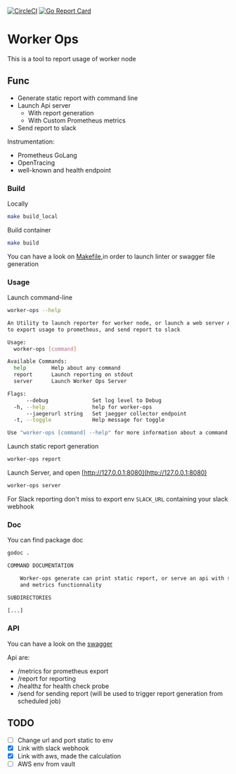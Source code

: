 [![CircleCI](https://circleci.com/gh/jsenon/worker-ops.svg?style=svg)](https://circleci.com/gh/jsenon/worker-ops)
[![Go Report Card](https://goreportcard.com/badge/github.com/jsenon/worker-ops)](https://goreportcard.com/report/github.com/jsenon/worker-ops)

# Worker Ops

This is a tool to report usage of worker node

## Func

- Generate static report with command line
- Launch Api server 
    - With report generation
    - With Custom Prometheus metrics
- Send report to slack

Instrumentation:

- Prometheus GoLang 
- OpenTracing
- well-known and health endpoint

### Build

Locally 
```sh
make build_local
```

Build container
```sh
make build
```

You can have a look on [Makefile](Makefile),in order to launch linter or swagger file generation

### Usage

Launch command-line
```sh
worker-ops --help
```

```sh
An Utility to launch reporter for worker node, or launch a web server API
to export usage to prometheus, and send report to slack

Usage:
  worker-ops [command]

Available Commands:
  help        Help about any command
  report      Launch reporting on stdout
  server      Launch Worker Ops Server

Flags:
      --debug              Set log level to Debug
  -h, --help               help for worker-ops
      --jaegerurl string   Set jaegger collector endpoint
  -t, --toggle             Help message for toggle

Use "worker-ops [command] --help" for more information about a command.
```

Launch static report generation
```sh
worker-ops report
```

Launch Server, and open [http://127.0.0.1:8080](http://127.0.0.1:8080)
```sh
worker-ops server
```

For Slack reporting don't miss to export env `SLACK_URL` containing your slack webhook

### Doc

You can find package doc

```sh
godoc .
```

```sh
COMMAND DOCUMENTATION

    Worker-ops generate can print static report, or serve an api with slack
    and metrics functionnality

SUBDIRECTORIES

[...]
 ```


### API 

You can have a look on the [swagger](swagger.yml)

Api are:

- /metrics for prometheus export
- /report for reporting
- /healthz for health check probe
- /send for sending report (will be used to trigger report generation from scheduled job)


## TODO

- [ ] Change url and port static to env
- [x] Link with slack webhook
- [x] Link with aws, made the calculation
- [ ] AWS env from vault